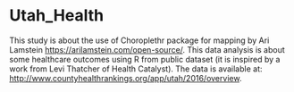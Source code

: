 # Utah_Health
This study is about the use of Choroplethr package for mapping by Ari Lamstein https://arilamstein.com/open-source/. 
This data analysis is about some healthcare outcomes using R from public dataset (it is inspired by a work from Levi Thatcher of Health Catalyst). 
The data is available at: http://www.countyhealthrankings.org/app/utah/2016/overview.

